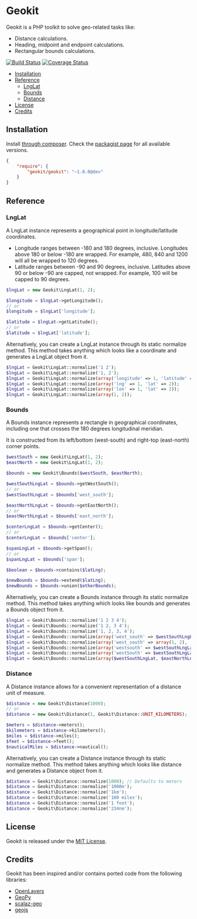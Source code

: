 Geokit
======

Geokit is a PHP toolkit to solve geo-related tasks like:

* Distance calculations.
* Heading, midpoint and endpoint calculations.
* Rectangular bounds calculations.

[![Build Status](https://travis-ci.org/jsor/geokit.svg?branch=master)](http://travis-ci.org/jsor/geokit?branch=master)
[![Coverage Status](https://img.shields.io/coveralls/jsor/geokit.svg)](https://coveralls.io/r/jsor/geokit?branch=master)

* [Installation](#installation)
* [Reference](#reference)
  * [LngLat](#lnglat)
  * [Bounds](#bounds)
  * [Distance](#distance)
* [License](#license)
* [Credits](#credits)

Installation
------------

Install [through composer](http://getcomposer.org). Check the
[packagist page](https://packagist.org/packages/geokit/geokit) for all
available versions.

```json
{
    "require": {
        "geokit/geokit": "~1.0.0@dev"
    }
}
```

Reference
---------

### LngLat

A LngLat instance represents a geographical point in longitude/latitude
coordinates.

* Longitude ranges between -180 and 180 degrees, inclusive. Longitudes above 180
  or below -180 are wrapped. For example, 480, 840 and 1200 will all be wrapped
  to 120 degrees.
* Latitude ranges between -90 and 90 degrees, inclusive. Latitudes above 90 or
  below -90 are capped, not wrapped. For example, 100 will be capped to 90
  degrees.

```php
$lngLat = new Geokit\LngLat(1, 2);

$longitude = $lngLat->getLongitude();
// or
$longitude = $lngLat['longitude'];

$latitude = $lngLat->getLatitude();
// or
$latitude = $lngLat['latitude'];
```

Alternatively, you can create a LngLat instance through its static normalize
method. This method takes anything which looks like a coordinate and generates a
LngLat object from it.

```php
$lngLat = Geokit\LngLat::normalize('1 2');
$lngLat = Geokit\LngLat::normalize('1, 2');
$lngLat = Geokit\LngLat::normalize(array('longitude' => 1, 'latitude' => 2));
$lngLat = Geokit\LngLat::normalize(array('lng' => 1, 'lat' => 2));
$lngLat = Geokit\LngLat::normalize(array('lon' => 1, 'lat' => 2));
$lngLat = Geokit\LngLat::normalize(array(1, 2));
```

### Bounds

A Bounds instance represents a rectangle in geographical coordinates, including
one that crosses the 180 degrees longitudinal meridian.

It is constructed from its left/bottom (west-south) and right-top (east-north)
corner points.

```php
$westSouth = new Geokit\LngLat(1, 2);
$eastNorth = new Geokit\LngLat(1, 2);

$bounds = new Geokit\Bounds($westSouth, $eastNorth);

$westSouthLngLat = $bounds->getWestSouth();
// or
$westSouthLngLat = $bounds['west_south'];

$eastNorthLngLat = $bounds->getEastNorth();
// or
$eastNorthLngLat = $bounds['east_north'];

$centerLngLat = $bounds->getCenter();
// or
$centerLngLat = $bounds['center'];

$spanLngLat = $bounds->getSpan();
// or
$spanLngLat = $bounds['span'];

$boolean = $bounds->contains($latLng);

$newBounds = $bounds->extend($latLng);
$newBounds = $bounds->union($otherBounds);
```

Alternatively, you can create a Bounds instance through its static normalize
method. This method takes anything which looks like bounds and generates a
Bounds object from it.

```php
$lngLat = Geokit\Bounds::normalize('1 2 3 4');
$lngLat = Geokit\Bounds::normalize('1 2, 3 4');
$lngLat = Geokit\Bounds::normalize('1, 2, 3, 4');
$lngLat = Geokit\Bounds::normalize(array('west_south' => $westSouthLngLat, 'east_north' => $eastNorthLngLat));
$lngLat = Geokit\Bounds::normalize(array('west_south' => array(1, 2), 'east_north' => array(3, 4)));
$lngLat = Geokit\Bounds::normalize(array('westsouth' => $westSouthLngLat, 'eastnorth' => $eastNorthLngLat));
$lngLat = Geokit\Bounds::normalize(array('westSouth' => $westSouthLngLat, 'eastNorth' => $eastNorthLngLat));
$lngLat = Geokit\Bounds::normalize(array($westSouthLngLat, $eastNorthLngLat));
```

### Distance

A Distance instance allows for a convenient representation of a distance unit of
measure.

```php
$distance = new Geokit\Distance(1000);
// or
$distance = new Geokit\Distance(1, Geokit\Distance::UNIT_KILOMETERS);

$meters = $distance->meters();
$kilometers = $distance->kilometers();
$miles = $distance->miles();
$feet = $distance->feet();
$nauticalMiles = $distance->nautical();
```

Alternatively, you can create a Distance instance through its static normalize
method. This method takes anything which looks like distance and generates a
Distance object from it.

```php
$distance = Geokit\Distance::normalize(1000); // Defaults to meters
$distance = Geokit\Distance::normalize('1000m');
$distance = Geokit\Distance::normalize('1km');
$distance = Geokit\Distance::normalize('100 miles');
$distance = Geokit\Distance::normalize('1 foot');
$distance = Geokit\Distance::normalize('234nm');
```

License
-------

Geokit is released under the [MIT License](https://github.com/jsor/Geokit/blob/master/LICENSE).

Credits
-------

Geokit has been inspired and/or contains ported code from the following
libraries:

* [OpenLayers](https://github.com/openlayers/openlayers)
* [GeoPy](https://github.com/geopy/geopy)
* [scalaz-geo](https://github.com/scalaz/scalaz-geo)
* [geojs](http://code.google.com/p/geojs)
